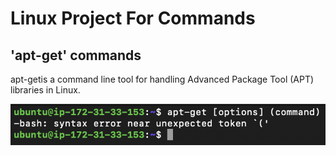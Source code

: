 # Linux Project For Commands

## 'apt-get' commands

apt-getis a command line tool for handling Advanced Package Tool (APT) libraries in Linux.

![Alt text](<Images/Screenshot 2023-12-26 at 17.58.26.png>)